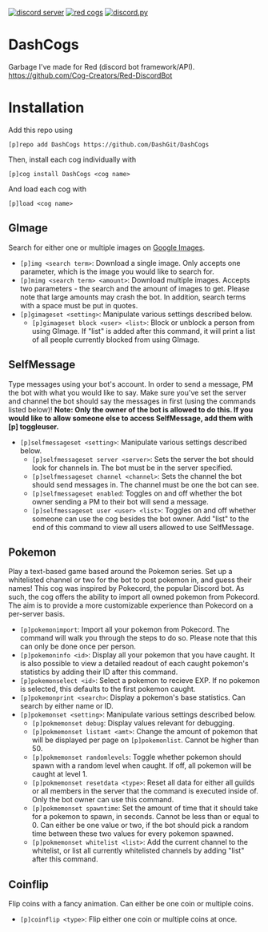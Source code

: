 [![discord server](https://discordapp.com/api/guilds/569601555821756417/embed.png)](https://discord.gg/bYrGzyX)
[![red cogs](https://img.shields.io/badge/Red--DiscordBot-cogs-red.svg)](https://github.com/Cog-Creators/Red-DiscordBot/tree/V3/develop)
[![discord.py](https://img.shields.io/badge/discord-py-blue.svg)](https://github.com/Rapptz/discord.py)

# DashCogs

Garbage I've made for Red (discord bot framework/API). https://github.com/Cog-Creators/Red-DiscordBot

# Installation

Add this repo using

`[p]repo add DashCogs https://github.com/DashGit/DashCogs`

Then, install each cog individually with

`[p]cog install DashCogs <cog name>`

And load each cog with

`[p]load <cog name>`

## GImage

Search for either one or multiple images on [Google Images](https://images.google.com).

* `[p]img <search term>`: Download a single image. Only accepts one parameter, which is the image you would like to search for.
* `[p]mimg <search term> <amount>`: Download multiple images. Accepts two parameters - the search and the amount of images to get. Please note that large amounts may crash the bot. In addition, search terms with a space must be put in quotes.
* `[p]gimageset <setting>`: Manipulate various settings described below.
  * `[p]gimageset block <user> <list>`: Block or unblock a person from using GImage. If "list" is added after this command, it will print a list of all people currently blocked from using GImage.

## SelfMessage

Type messages using your bot's account. In order to send a message, PM the bot with what you would like to say. Make sure you've set the server and channel the bot should say the messages in first (using the commands listed below)!
**Note: Only the owner of the bot is allowed to do this. If you would like to allow someone else to access SelfMessage, add them with [p] toggleuser.**
* `[p]selfmessageset <setting>`: Manipulate various settings described below.
  * `[p]selfmessageset server <server>`: Sets the server the bot should look for channels in. The bot must be in the server specified.
  * `[p]selfmessageset channel <channel>`: Sets the channel the bot should send messages in. The channel must be one the bot can see.
  * `[p]selfmessageset enabled`: Toggles on and off whether the bot owner sending a PM to their bot will send a message.
  * `[p]selfmessageset user <user> <list>`: Toggles on and off whether someone can use the cog besides the bot owner. Add "list" to the end of this command to view all users allowed to use SelfMessage.

## Pokemon
  
Play a text-based game based around the Pokemon series. Set up a whitelisted channel or two for the bot to post pokemon in, and guess their names! This cog was inspired by Pokecord, the popular Discord bot. As such, the cog offers the ability to import all owned pokemon from Pokecord. The aim is to provide a more customizable experience than Pokecord on a per-server basis.

* `[p]pokemonimport`: Import all your pokemon from Pokecord. The command will walk you through the steps to do so. Please note that this can only be done once per person.
* `[p]pokemoninfo <id>`: Display all your pokemon that you have caught. It is also possible to view a detailed readout of each caught pokemon's statistics by adding their ID after this command.
* `[p]pokemonselect <id>`: Select a pokemon to recieve EXP. If no pokemon is selected, this defaults to the first pokemon caught.
* `[p]pokemonprint <search>`: Display a pokemon's base statistics. Can search by either name or ID.
* `[p]pokemonset <setting>`: Manipulate various settings described below.
  * `[p]pokmemonset debug`: Display values relevant for debugging.
  * `[p]pokmemonset listamt <amt>`: Change the amount of pokemon that will be displayed per page on `[p]pokemonlist`. Cannot be higher than 50.
  * `[p]pokmemonset randomlevels`: Toggle whether pokemon should spawn with a random level when caught. If off, all pokemon will be caught at level 1.
  * `[p]pokmemonset resetdata <type>`: Reset all data for either all guilds or all members in the server that the command is executed inside of. Only the bot owner can use this command.
  * `[p]pokmemonset spawntime`: Set the amount of time that it should take for a pokemon to spawn, in seconds. Cannot be less than or equal to 0. Can either be one value or two, if the bot should pick a random time between these two values for every pokemon spawned.
  * `[p]pokmemonset whitelist <list>`: Add the current channel to the whitelist, or list all currently whitelisted channels by adding "list" after this command.

## Coinflip

Flip coins with a fancy animation. Can either be one coin or multiple coins.

* `[p]coinflip <type>`: Flip either one coin or multiple coins at once.
